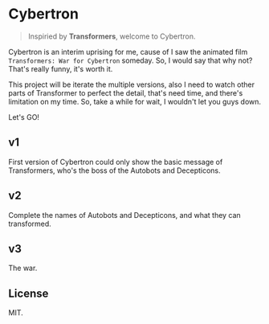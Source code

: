 # Cybertron

> Inspiried by **Transformers**, welcome to Cybertron.

Cybertron is an interim uprising for me, cause of I saw the animated film `Transformers: War for Cybertron` someday. So, I would say that why not? That's really funny, it's worth it. 

This project will be iterate the multiple versions, also I need to watch other parts of Transformer to perfect the detail, that's need time, and there's limitation on my time. So, take a while for wait, I wouldn't let you guys down. 

Let's GO!

## v1

First version of Cybertron could only show the basic message of Transformers, who's the boss of the Autobots and Decepticons.

## v2

Complete the names of Autobots and Decepticons, and what they can transformed.

## v3

The war.


## License

MIT.
